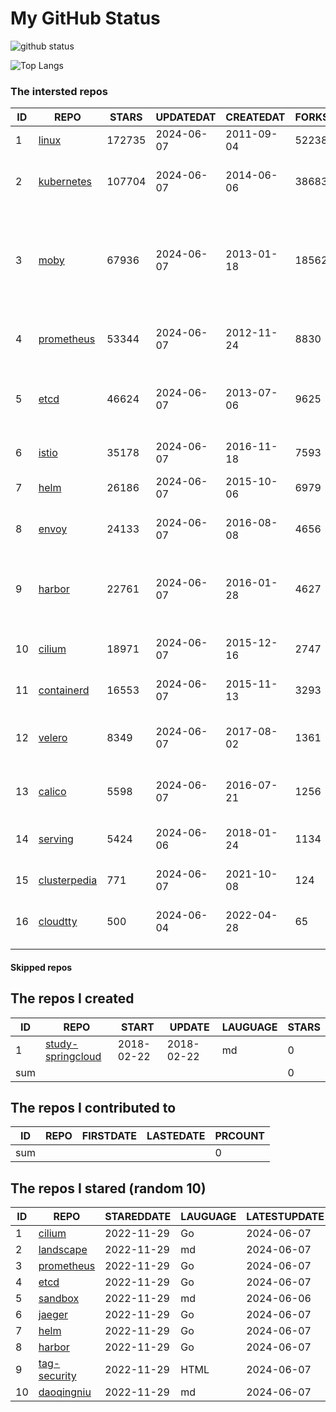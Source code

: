 # My GitHub Status

<img src="https://github-readme-stats-1.yihong0618.vercel.app/api?username=daoqingniu&show_icons=true&&&hide_title=true&count_private=true" alt="github status" />

![Top Langs](https://github-readme-stats-1.yihong0618.vercel.app/api/top-langs/?username=daoqingniu&layout=compact)

<!--START_SECTION:github_repos-->
### The intersted repos
| ID |                              REPO                               | STARS  | UPDATEDAT  | CREATEDAT  | FORKSCOUNT |                                                DESCRIPTIONS                                                |
|----|-----------------------------------------------------------------|--------|------------|------------|------------|------------------------------------------------------------------------------------------------------------|
|  1 | [linux](https://github.com/torvalds/linux)                      | 172735 | 2024-06-07 | 2011-09-04 |      52238 | Linux kernel source tree                                                                                   |
|  2 | [kubernetes](https://github.com/kubernetes/kubernetes)          | 107704 | 2024-06-07 | 2014-06-06 |      38683 | Production-Grade Container Scheduling and Management                                                       |
|  3 | [moby](https://github.com/moby/moby)                            |  67936 | 2024-06-07 | 2013-01-18 |      18562 | The Moby Project - a collaborative project for the container ecosystem to assemble container-based systems |
|  4 | [prometheus](https://github.com/prometheus/prometheus)          |  53344 | 2024-06-07 | 2012-11-24 |       8830 | The Prometheus monitoring system and time series database.                                                 |
|  5 | [etcd](https://github.com/etcd-io/etcd)                         |  46624 | 2024-06-07 | 2013-07-06 |       9625 | Distributed reliable key-value store for the most critical data of a distributed system                    |
|  6 | [istio](https://github.com/istio/istio)                         |  35178 | 2024-06-07 | 2016-11-18 |       7593 | Connect, secure, control, and observe services.                                                            |
|  7 | [helm](https://github.com/helm/helm)                            |  26186 | 2024-06-07 | 2015-10-06 |       6979 | The Kubernetes Package Manager                                                                             |
|  8 | [envoy](https://github.com/envoyproxy/envoy)                    |  24133 | 2024-06-07 | 2016-08-08 |       4656 | Cloud-native high-performance edge/middle/service proxy                                                    |
|  9 | [harbor](https://github.com/goharbor/harbor)                    |  22761 | 2024-06-07 | 2016-01-28 |       4627 | An open source trusted cloud native registry project that stores, signs, and scans content.                |
| 10 | [cilium](https://github.com/cilium/cilium)                      |  18971 | 2024-06-07 | 2015-12-16 |       2747 | eBPF-based Networking, Security, and Observability                                                         |
| 11 | [containerd](https://github.com/containerd/containerd)          |  16553 | 2024-06-07 | 2015-11-13 |       3293 | An open and reliable container runtime                                                                     |
| 12 | [velero](https://github.com/vmware-tanzu/velero)                |   8349 | 2024-06-07 | 2017-08-02 |       1361 | Backup and migrate Kubernetes applications and their persistent volumes                                    |
| 13 | [calico](https://github.com/projectcalico/calico)               |   5598 | 2024-06-07 | 2016-07-21 |       1256 | Cloud native networking and network security                                                               |
| 14 | [serving](https://github.com/knative/serving)                   |   5424 | 2024-06-06 | 2018-01-24 |       1134 | Kubernetes-based, scale-to-zero, request-driven compute                                                    |
| 15 | [clusterpedia](https://github.com/clusterpedia-io/clusterpedia) |    771 | 2024-06-07 | 2021-10-08 |        124 | The Encyclopedia of Kubernetes clusters                                                                    |
| 16 | [cloudtty](https://github.com/cloudtty/cloudtty)                |    500 | 2024-06-04 | 2022-04-28 |         65 | A Friendly Kubernetes CloudShell (Web Terminal) !                                                          |



#### Skipped repos
<!--END_SECTION:github_repos-->

<!--START_SECTION:my_github-->
## The repos I created
| ID  |                                 REPO                                 |   START    |   UPDATE   | LAUGUAGE | STARS |
|-----|----------------------------------------------------------------------|------------|------------|----------|-------|
|   1 | [study-springcloud](https://github.com/daoqingniu/study-springcloud) | 2018-02-22 | 2018-02-22 | md       |     0 |
| sum |                                                                      |            |            |          |     0 |

## The repos I contributed to
| ID  | REPO | FIRSTDATE | LASTEDATE | PRCOUNT |
|-----|------|-----------|-----------|---------|
| sum |      |           |           |       0 |

## The repos I stared (random 10)
| ID |                          REPO                          | STAREDDATE | LAUGUAGE | LATESTUPDATE |
|----|--------------------------------------------------------|------------|----------|--------------|
|  1 | [cilium](https://github.com/cilium/cilium)             | 2022-11-29 | Go       | 2024-06-07   |
|  2 | [landscape](https://github.com/cncf/landscape)         | 2022-11-29 | md       | 2024-06-07   |
|  3 | [prometheus](https://github.com/prometheus/prometheus) | 2022-11-29 | Go       | 2024-06-07   |
|  4 | [etcd](https://github.com/etcd-io/etcd)                | 2022-11-29 | Go       | 2024-06-07   |
|  5 | [sandbox](https://github.com/cncf/sandbox)             | 2022-11-29 | md       | 2024-06-06   |
|  6 | [jaeger](https://github.com/jaegertracing/jaeger)      | 2022-11-29 | Go       | 2024-06-07   |
|  7 | [helm](https://github.com/helm/helm)                   | 2022-11-29 | Go       | 2024-06-07   |
|  8 | [harbor](https://github.com/goharbor/harbor)           | 2022-11-29 | Go       | 2024-06-07   |
|  9 | [tag-security](https://github.com/cncf/tag-security)   | 2022-11-29 | HTML     | 2024-06-07   |
| 10 | [daoqingniu](https://github.com/daoqingniu/daoqingniu) | 2022-11-29 | md       | 2024-06-07   |

<!--END_SECTION:my_github-->
